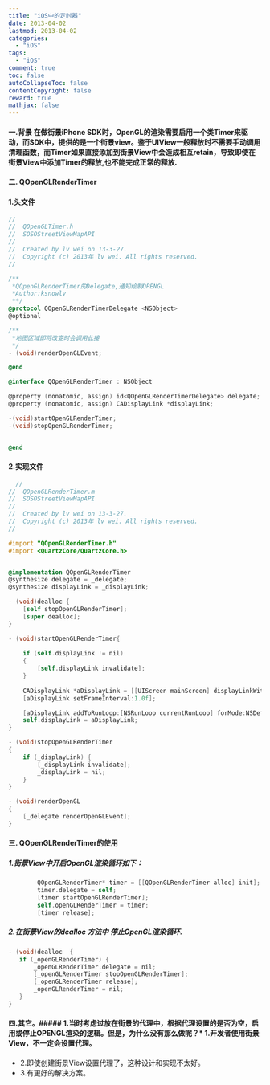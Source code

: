 ```yaml
---
title: "iOS中的定时器"
date: 2013-04-02
lastmod: 2013-04-02
categories:
  - "iOS"
tags:
  - "iOS"
comment: true
toc: false
autoCollapseToc: false
contentCopyright: false
reward: true
mathjax: false
---
```



#### 一.背景  在做街景iPhone SDK时，OpenGL的渲染需要启用一个类Timer来驱动，而SDK中，提供的是一个街景view。鉴于UIView一般释放时不需要手动调用清理函数，而Timer如果直接添加到街景View中会造成相互retain，导致即使在街景View中添加Timer的释放,也不能完成正常的释放.
  
#### 二. QOpenGLRenderTimer
#### 1.头文件

```objective-c
//
//  QOpenGLTimer.h
//  SOSOStreetViewMapAPI
//
//  Created by lv wei on 13-3-27.
//  Copyright (c) 2013年 lv wei. All rights reserved.
//

/**
 *QOpenGLRenderTimer的Delegate,通知绘制OPENGL
 *Author:ksnowlv
 **/
@protocol QOpenGLRenderTimerDelegate <NSObject>
@optional

/**
 *地图区域即将改变时会调用此接
 */
- (void)renderOpenGLEvent;

@end

@interface QOpenGLRenderTimer : NSObject

@property (nonatomic, assign) id<QOpenGLRenderTimerDelegate> delegate;
@property (nonatomic, assign) CADisplayLink *displayLink;

-(void)startOpenGLRenderTimer;
-(void)stopOpenGLRenderTimer;


@end

``` 


#### 2.实现文件  

```objective-c
  //
//  QOpenGLRenderTimer.m
//  SOSOStreetViewMapAPI
//
//  Created by lv wei on 13-3-27.
//  Copyright (c) 2013年 lv wei. All rights reserved.
//

#import "QOpenGLRenderTimer.h"
#import <QuartzCore/QuartzCore.h>


@implementation QOpenGLRenderTimer
@synthesize delegate = _delegate;
@synthesize displayLink = _displayLink;

- (void)dealloc {
    [self stopOpenGLRenderTimer];
    [super dealloc];
}

- (void)startOpenGLRenderTimer{
    
    if (self.displayLink != nil)
    {
        [self.displayLink invalidate];
    }
    
    CADisplayLink *aDisplayLink = [[UIScreen mainScreen] displayLinkWithTarget:self selector:@selector(renderOpenGL)];
    [aDisplayLink setFrameInterval:1.0f];

    [aDisplayLink addToRunLoop:[NSRunLoop currentRunLoop] forMode:NSDefaultRunLoopMode];
    self.displayLink = aDisplayLink;
}

- (void)stopOpenGLRenderTimer
{
    if (_displayLink) {
        [_displayLink invalidate];
        _displayLink = nil;
    }
}

- (void)renderOpenGL
{
    [_delegate renderOpenGLEvent];
}

  ```
  
 
#### 三. QOpenGLRenderTimer的使用
##### 1.街景View中开启OpenGL渲染循环如下：

```objective-c
        QOpenGLRenderTimer* timer = [[QOpenGLRenderTimer alloc] init];
        timer.delegate = self;
        [timer startOpenGLRenderTimer];
        self.openGLRenderTimer = timer;
        [timer release];
 ```
 
##### 2.在街景View的dealloc 方法中 停止OpenGL渲染循环.
 
 ```objective-c
- (void)dealloc  {
    if (_openGLRenderTimer) {
        _openGLRenderTimer.delegate = nil;
        [_openGLRenderTimer stopOpenGLRenderTimer];
        [_openGLRenderTimer release];
        _openGLRenderTimer = nil;
    }
}
```

#### 四.其它。##### 1.当时考虑过放在街景的代理中，根据代理设置的是否为空，启用或停止OPENGL渲染的逻辑。但是，为什么没有那么做呢？* 1.开发者使用街景View，不一定会设置代理。
* 2.即使创建街景View设置代理了，这种设计和实现不太好。
* 3.有更好的解决方案。
